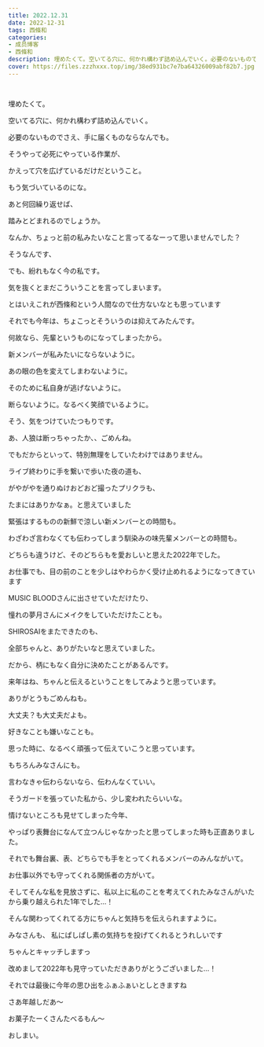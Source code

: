 ```yaml
---
title: 2022.12.31
date: 2022-12-31
tags: 西條和
categories: 
- 成员博客
- 西條和
description: 埋めたくて。空いてる穴に、何かれ構わず詰め込んでいく。必要のないものでさえ、手に届くものな...
cover: https://files.zzzhxxx.top/img/38ed931bc7e7ba64326009abf82b7.jpg 
---
```


        ﻿

















埋めたくて。

















空いてる穴に、何かれ構わず詰め込んでいく。
















必要のないものでさえ、手に届くものならなんでも。



















そうやって必死にやっている作業が、















かえって穴を広げているだけだということ。


















もう気づいているのにな。

















あと何回繰り返せば、


踏みとどまれるのでしょうか。














































なんか、ちょっと前の私みたいなこと言ってるなーって思いませんでした？




















そうなんです、












でも、紛れもなく今の私です。

















気を抜くとまだこういうことを言ってしまいます。











とはいえこれが西條和という人間なので仕方ないなとも思っています























それでも今年は、ちょこっとそういうのは抑えてみたんです。

























何故なら、先輩というものになってしまったから。


















新メンバーが私みたいにならないように。



あの眼の色を変えてしまわないように。

















そのために私自身が逃げないように。

断らないように。なるべく笑顔でいるように。













そう、気をつけていたつもりです。






あ、人狼は断っちゃったか、、ごめんね。






















でもだからといって、特別無理をしていたわけではありません。




















ライブ終わりに手を繋いで歩いた夜の道も、

がやがやを通りぬけおどおど撮ったプリクラも、













たまにはありかなぁ。と思えていました





















緊張はするものの新鮮で涼しい新メンバーとの時間も。










わざわざ言わなくても伝わってしまう馴染みの味先輩メンバーとの時間も。















どちらも違うけど、そのどちらもを愛おしいと思えた2022年でした。





















お仕事でも、目の前のことを少しはやわらかく受け止めれるようになってきています





















MUSIC BLOODさんに出させていただけたり、

憧れの夢月さんにメイクをしていただけたことも。




SHIROSAIをまたできたのも、



全部ちゃんと、ありがたいなと思えていました。















だから、柄にもなく自分に決めたことがあるんです。















来年はね、ちゃんと伝えるということをしてみようと思っています。



















ありがとうもごめんねも。




大丈夫？も大丈夫だよも。



好きなことも嫌いなことも。














思った時に、なるべく頑張って伝えていこうと思っています。










もちろんみなさんにも。














言わなきゃ伝わらないなら、伝わんなくていい。










そうガードを張っていた私から、少し変われたらいいな。






























情けないところも見せてしまった今年、


やっぱり表舞台になんて立つんじゃなかったと思ってしまった時も正直ありました。



















それでも舞台裏、表、どちらでも手をとってくれるメンバーのみんながいて。


お仕事以外でも守ってくれる関係者の方がいて。










そしてそんな私を見放さずに、私以上に私のことを考えてくれたみなさんがいたから乗り越えられた1年でした…！














そんな関わってくれてる方にちゃんと気持ちを伝えられますように。


















みなさんも、
私にぱしぱし素の気持ちを投げてくれるとうれしいです







ちゃんとキャッチしますっ





















改めまして2022年も見守っていただきありがとうございました…！





















それでは最後に今年の思ひ出をふぁふぁいとしときますね
























さあ年越しだあ〜








お菓子たーくさんたべるもん〜






















おしまい。


